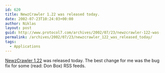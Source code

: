 ```yaml
---
id: 620
title: NewzCrawler 1.22 was released today.
date: 2002-07-23T10:24:03+00:00
author: Niklas
layout: post
guid: http://www.protocol7.com/archives/2002/07/23/newzcrawler-122-was-released-today/
permalink: /archives/2002/07/23/newzcrawler_122_was_released_today/
tags:
  - Applications
---
```

<div class='microid-71bb299ec301941b3b7d4b296542ef91331b419d'>
  <p>
    <a href="http://www.newzcrawler.com/">NewzCrawler 1.22</a> was released today. The best change for me was the bug fix for some (read: Don Box) RSS feeds.
  </p>
</div>